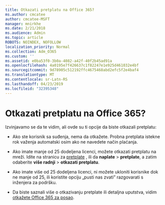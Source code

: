 ```yaml
---
title: Otkazati pretplatu na Office 365?
ms.author: cmcatee
author: cmcatee-MSFT
manager: mnirkhe
ms.date: 2/21/2018
ms.audience: Admin
ms.topic: article
ROBOTS: NOINDEX, NOFOLLOW
localization_priority: Normal
ms.collection: Adm_O365
ms.custom: ''
ms.assetid: e0ba53f0-3b0a-4082-a42f-40f2b45ad91a
ms.openlocfilehash: 4a0195e7f426637c1f82247e1e925d461032e4bf
ms.sourcegitcommit: 9d78905c512192ffc4675468abd2efc5f2e4baf4
ms.translationtype: MT
ms.contentlocale: sr-Latn-RS
ms.lasthandoff: 04/23/2019
ms.locfileid: "32395348"
---
```

# <a name="canceling-your-office-365-subscription"></a>Otkazati pretplatu na Office 365?

Izvinjavamo se da te vidim, ali ovde su ti opcije da biste otkazali pretplatu:
  
- Ako ste korisnik sa suđenja, nema da otkažete. Probna pretplata istekne rok važenja automatski osim ako ne navedete način plaćanja.
    
- Ako imate manje od 25 dodeljena licenci, možete otkazati pretplatu na mreži. Idite na stranicu za [pretplate](https://go.microsoft.com/fwlink/p/?linkid=842054) , ili da **naplate** \> **pretplate**, a zatim odaberite **više radnji** \> **otkazati pretplatu**.
    
- Ako imate više od 25 dodeljena licenci, ni možete ukloniti korisnike dok ne manje od 25, ili koristite opciju „pusti nas zvati” razgovarati s inženjera za podršku.
    
- Da biste saznali više o otkazivanju pretplate ili detaljna uputstva, vidim [otkažete Office 365 za posao](https://support.office.com/article/b1bc0bef-4608-4601-813a-cdd9f746709a).
    

